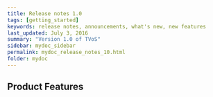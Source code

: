 ```yaml
---
title: Release notes 1.0
tags: [getting_started]
keywords: release notes, announcements, what's new, new features
last_updated: July 3, 2016
summary: "Version 1.0 of TVoS"
sidebar: mydoc_sidebar
permalink: mydoc_release_notes_10.html
folder: mydoc
---
```


## Product Features

